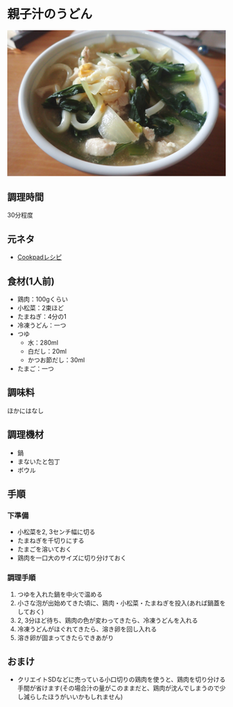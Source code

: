 # 親子汁のうどん

![調理写真](親子汁のうどん.jpg)

## 調理時間

30分程度

## 元ネタ

* [Cookpadレシピ](https://cookpad.com/recipe/3912925)

## 食材(1人前)

* 鶏肉：100gくらい
* 小松菜：2束ほど
* たまねぎ：4分の1
* 冷凍うどん：一つ
* つゆ
  * 水：280ml
  * 白だし：20ml
  * かつお節だし：30ml
* たまご：一つ

## 調味料

ほかにはなし

## 調理機材

* 鍋
* まないたと包丁
* ボウル

## 手順

### 下準備

* 小松菜を2, 3センチ幅に切る
* たまねぎを千切りにする
* たまごを溶いておく
* 鶏肉を一口大のサイズに切り分けておく

### 調理手順

1. つゆを入れた鍋を中火で温める
1. 小さな泡が出始めてきた頃に、鶏肉・小松菜・たまねぎを投入(あれば鍋蓋をしておく)
1. 2, 3分ほど待ち、鶏肉の色が変わってきたら、冷凍うどんを入れる
1. 冷凍うどんがほぐれてきたら、溶き卵を回し入れる
1. 溶き卵が固まってきたらできあがり

## おまけ

* クリエイトSDなどに売っている小口切りの鶏肉を使うと、鶏肉を切り分ける手間が省けます(その場合汁の量がこのままだと、鶏肉が沈んでしまうので少し減らしたほうがいいかもしれません)